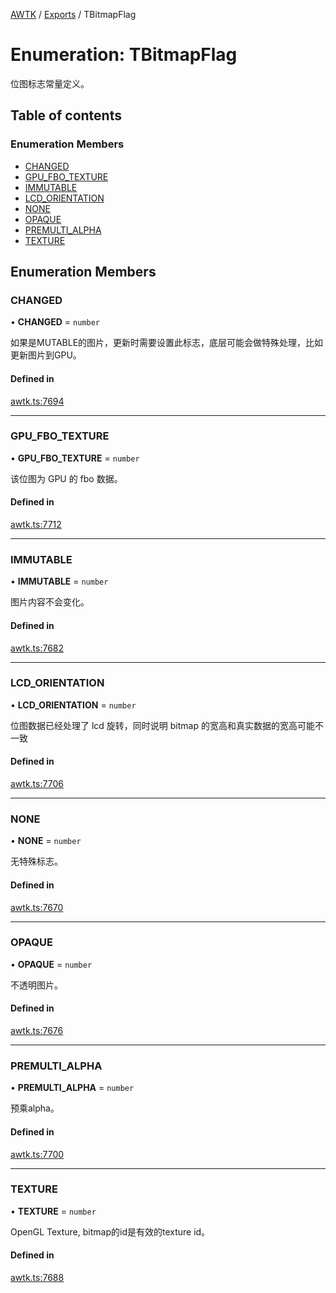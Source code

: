 [AWTK](../README.md) / [Exports](../modules.md) / TBitmapFlag

# Enumeration: TBitmapFlag

位图标志常量定义。

## Table of contents

### Enumeration Members

- [CHANGED](TBitmapFlag.md#changed)
- [GPU\_FBO\_TEXTURE](TBitmapFlag.md#gpu_fbo_texture)
- [IMMUTABLE](TBitmapFlag.md#immutable)
- [LCD\_ORIENTATION](TBitmapFlag.md#lcd_orientation)
- [NONE](TBitmapFlag.md#none)
- [OPAQUE](TBitmapFlag.md#opaque)
- [PREMULTI\_ALPHA](TBitmapFlag.md#premulti_alpha)
- [TEXTURE](TBitmapFlag.md#texture)

## Enumeration Members

### CHANGED

• **CHANGED** = `number`

如果是MUTABLE的图片，更新时需要设置此标志，底层可能会做特殊处理，比如更新图片到GPU。

#### Defined in

[awtk.ts:7694](https://github.com/zlgopen/awtk-binding/blob/145cdd58/tools/code_gen/js/output/awtk.ts#L7694)

___

### GPU\_FBO\_TEXTURE

• **GPU\_FBO\_TEXTURE** = `number`

该位图为 GPU 的 fbo 数据。

#### Defined in

[awtk.ts:7712](https://github.com/zlgopen/awtk-binding/blob/145cdd58/tools/code_gen/js/output/awtk.ts#L7712)

___

### IMMUTABLE

• **IMMUTABLE** = `number`

图片内容不会变化。

#### Defined in

[awtk.ts:7682](https://github.com/zlgopen/awtk-binding/blob/145cdd58/tools/code_gen/js/output/awtk.ts#L7682)

___

### LCD\_ORIENTATION

• **LCD\_ORIENTATION** = `number`

位图数据已经处理了 lcd 旋转，同时说明 bitmap 的宽高和真实数据的宽高可能不一致

#### Defined in

[awtk.ts:7706](https://github.com/zlgopen/awtk-binding/blob/145cdd58/tools/code_gen/js/output/awtk.ts#L7706)

___

### NONE

• **NONE** = `number`

无特殊标志。

#### Defined in

[awtk.ts:7670](https://github.com/zlgopen/awtk-binding/blob/145cdd58/tools/code_gen/js/output/awtk.ts#L7670)

___

### OPAQUE

• **OPAQUE** = `number`

不透明图片。

#### Defined in

[awtk.ts:7676](https://github.com/zlgopen/awtk-binding/blob/145cdd58/tools/code_gen/js/output/awtk.ts#L7676)

___

### PREMULTI\_ALPHA

• **PREMULTI\_ALPHA** = `number`

预乘alpha。

#### Defined in

[awtk.ts:7700](https://github.com/zlgopen/awtk-binding/blob/145cdd58/tools/code_gen/js/output/awtk.ts#L7700)

___

### TEXTURE

• **TEXTURE** = `number`

OpenGL Texture, bitmap的id是有效的texture id。

#### Defined in

[awtk.ts:7688](https://github.com/zlgopen/awtk-binding/blob/145cdd58/tools/code_gen/js/output/awtk.ts#L7688)

